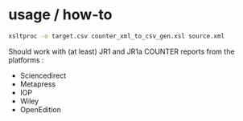 usage / how-to
============

```bash
xsltproc -o target.csv counter_xml_to_csv_gen.xsl source.xml
```

Should work with (at least) JR1 and JR1a COUNTER reports from the platforms :
*   Sciencedirect
*   Metapress
*   IOP
*   Wiley
*   OpenEdition
